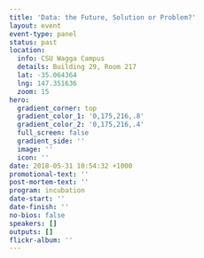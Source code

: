 ```yaml
---
title: 'Data: the Future, Solution or Problem?'
layout: event
event-type: panel
status: past
location:
  info: CSU Wagga Campus
  details: Building 29, Room 217
  lat: -35.064364
  lng: 147.351636
  zoom: 15
hero:
  gradient_corner: top
  gradient_color_1: '0,175,216,.8'
  gradient_color_2: '0,175,216,.4'
  full_screen: false
  gradient_side: ''
  image: ''
  icon: ''
date: 2018-05-31 10:54:32 +1000
promotional-text: ''
post-mortem-text: ''
program: incubation
date-start: ''
date-finish: ''
no-bios: false
speakers: []
outputs: []
flickr-album: ''
---
```

